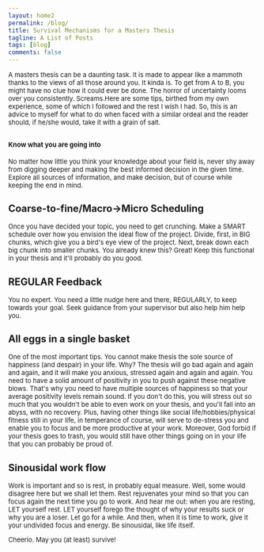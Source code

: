 ```yaml
---
layout: home2
permalink: /blog/
title: Survival Mechanisms for a Masters Thesis 
tagline: A List of Posts
tags: [blog]
comments: false
---
```



<p><font size="2">A masters thesis can be a daunting task. It is made to appear like a mammoth thanks to the views of all those around you. It kinda is. To get from A to B, you might have no clue how it could ever be done. The horror of uncertainty looms over you consistently. Screams.Here are some tips, birthed from my own experience, some of which I followed and the rest I wish I had. So, this is an advice to myself for what to do when faced with a similar ordeal and the reader should, if he/she would, take it with a grain of salt. 
	
<H2>Know what you are going into</H2>
<p><font size="2">No matter how little you think your knowledge about your field is, never shy away from digging deeper and making the best informed decision in the given time. Explore all sources of information, and make decision, but of course while keeping the end in mind.</font></p>

<H2>Coarse-to-fine/Macro->Micro Scheduling</H2>
<p><font size="2">Once you have decided your topic, you need to get crunching. Make a SMART schedule over how you envision the ideal flow of the project. Divide, first, in BIG chunks, which give you a bird's eye view of the project. Next, break down each big chunk into smaller chunks. You already knew this? Great! Keep this functional in your thesis and it'll probably do you good. </font></p>

<H2>REGULAR Feedback</H2>
<p><font size="2">You no expert. You need a little nudge here and there, REGULARLY, to keep towards your goal. Seek guidance from your supervisor but also help him help you. </font></p>

<H2>All eggs in a single basket</H2>
<p><font size="2">One of the most important tips. You cannot make thesis the sole source of happiness (and despair) in your life. Why? The thesis will go bad again and again and again, and it will make you anxious, stressed again and again and again. You need to have a solid amount of positivity in you to push against these negative blows. That's why you need to have multiple sources of happiness so that your average positivity levels remain sound. If you don't do this, you will stress out so much that you wouldn't be able to even work on your thesis, and you'll fall into an abyss, with no recovery. Plus, having other things like social life/hobbies/physical fitness still in your life, in temperance of course, will serve to de-stress you and enable you to focus and be more productive at your work. Moreover, God forbid if your thesis goes to trash, you would still have other things going on in your life that you can probably be proud of. </font></p>

<H2>Sinousidal work flow</H2>
<p><font size="2">Work is important and so is rest, in probably equal measure. Well, some would disagree here but we shall let them. Rest rejuvenates your mind so that you can focus again the next time you go to work. And hear me out: when you are resting, LET yourself rest. LET yourself forego the thought of why your results suck or why you are a loser. Let go for a while. And then, when it is time to work, give it your undivided focus and energy. Be sinousidal, like life itself. </font></p>

<p><font size="2">Cheerio. May you (at least) survive! </font></p>



